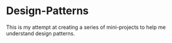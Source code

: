 # Design-Patterns
This is my attempt at creating a series of mini-projects to help me understand design patterns.